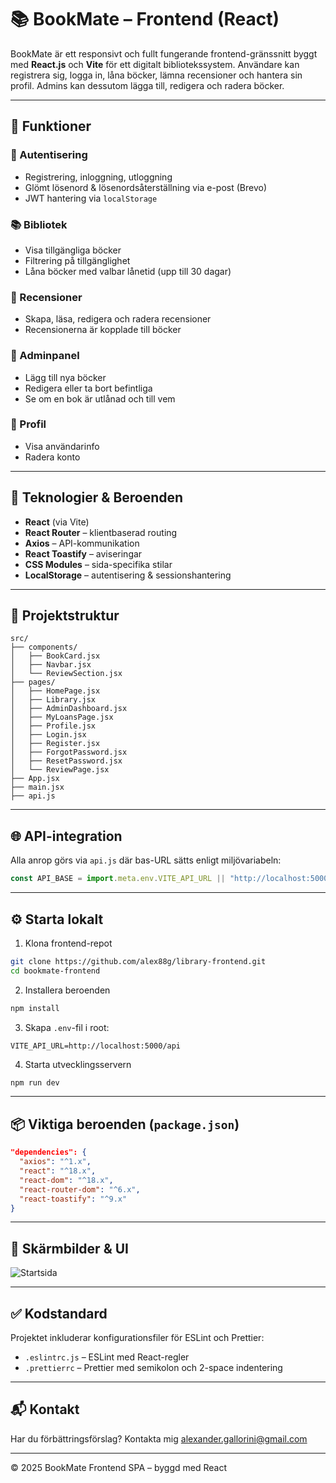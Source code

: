 
# 📚 BookMate – Frontend (React)

BookMate är ett responsivt och fullt fungerande frontend-gränssnitt byggt med **React.js** och **Vite** för ett digitalt bibliotekssystem. Användare kan registrera sig, logga in, låna böcker, lämna recensioner och hantera sin profil. Admins kan dessutom lägga till, redigera och radera böcker.

---

## 🎯 Funktioner

### 👤 Autentisering
- Registrering, inloggning, utloggning
- Glömt lösenord & lösenordsåterställning via e-post (Brevo)
- JWT hantering via `localStorage`

### 📚 Bibliotek
- Visa tillgängliga böcker
- Filtrering på tillgänglighet
- Låna böcker med valbar lånetid (upp till 30 dagar)

### 📝 Recensioner
- Skapa, läsa, redigera och radera recensioner
- Recensionerna är kopplade till böcker

### 🔐 Adminpanel
- Lägg till nya böcker
- Redigera eller ta bort befintliga
- Se om en bok är utlånad och till vem

### 🙋 Profil
- Visa användarinfo
- Radera konto

---

## 🧩 Teknologier & Beroenden

- **React** (via Vite)
- **React Router** – klientbaserad routing
- **Axios** – API-kommunikation
- **React Toastify** – aviseringar
- **CSS Modules** – sida-specifika stilar
- **LocalStorage** – autentisering & sessionshantering

---

## 📁 Projektstruktur

```
src/
├── components/
│   ├── BookCard.jsx
│   ├── Navbar.jsx
│   └── ReviewSection.jsx
├── pages/
│   ├── HomePage.jsx
│   ├── Library.jsx
│   ├── AdminDashboard.jsx
│   ├── MyLoansPage.jsx
│   ├── Profile.jsx
│   ├── Login.jsx
│   ├── Register.jsx
│   ├── ForgotPassword.jsx
│   ├── ResetPassword.jsx
│   └── ReviewPage.jsx
├── App.jsx
├── main.jsx
├── api.js
```

---

## 🌐 API-integration

Alla anrop görs via `api.js` där bas-URL sätts enligt miljövariabeln:

```js
const API_BASE = import.meta.env.VITE_API_URL || "http://localhost:5000/api";
```

---

## ⚙️ Starta lokalt

1. Klona frontend-repot
```bash
git clone https://github.com/alex88g/library-frontend.git
cd bookmate-frontend
```

2. Installera beroenden
```bash
npm install
```

3. Skapa `.env`-fil i root:

```env
VITE_API_URL=http://localhost:5000/api
```

4. Starta utvecklingsservern
```bash
npm run dev
```

---

## 📦 Viktiga beroenden (`package.json`)

```json
"dependencies": {
  "axios": "^1.x",
  "react": "^18.x",
  "react-dom": "^18.x",
  "react-router-dom": "^6.x",
  "react-toastify": "^9.x"
}
```

---

## 🧠 Skärmbilder & UI

![Startsida](./85da9ebb-bd00-439e-9b0d-dfb37fd77144.png)

---

## ✅ Kodstandard

Projektet inkluderar konfigurationsfiler för ESLint och Prettier:

- `.eslintrc.js` – ESLint med React-regler
- `.prettierrc` – Prettier med semikolon och 2-space indentering

---

## 📬 Kontakt

Har du förbättringsförslag? Kontakta mig alexander.gallorini@gmail.com

---

© 2025 BookMate Frontend SPA – byggd med React
